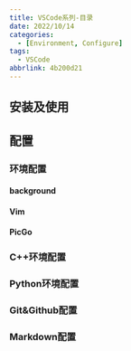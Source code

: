 ```yaml
---
title: VSCode系列-目录
date: 2022/10/14
categories:
  - [Environment, Configure]
tags:
  - VSCode
abbrlink: 4b200d21
---
```



## 安装及使用
## 配置
### 环境配置
#### background
#### Vim
#### PicGo
### C++环境配置
### Python环境配置
### Git&Github配置
### Markdown配置


